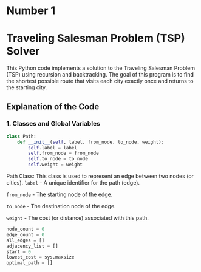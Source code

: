 # Number 1

# Traveling Salesman Problem (TSP) Solver

This Python code implements a solution to the Traveling Salesman Problem (TSP) using recursion and backtracking. The goal of this program is to find the shortest possible route that visits each city exactly once and returns to the starting city.

## Explanation of the Code

### 1. **Classes and Global Variables**

```python
class Path:
    def __init__(self, label, from_node, to_node, weight):
        self.label = label
        self.from_node = from_node
        self.to_node = to_node
        self.weight = weight
```

Path Class: This class is used to represent an edge between two nodes (or cities).
`label` - A unique identifier for the path (edge).

`from_node` - The starting node of the edge.

`to_node` - The destination node of the edge.

`weight` - The cost (or distance) associated with this path.

```python
node_count = 0
edge_count = 0
all_edges = []
adjacency_list = []
start = 0
lowest_cost = sys.maxsize
optimal_path = []
```
